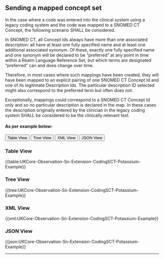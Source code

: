 ## Sending a mapped concept set 

In the case where a code was entered into the clinical system using a legacy coding system and the code was mapped to a SNOMED CT Concept, the following scenario SHALL be considered. 

In SNOMED CT, all Concept Ids always have more than one associated description: all have at least one fully specified name and at least one additional associated synonym. Of these, exactly one fully specified name and one synonym will be declared to be “preferred” at any point in time within a Realm Language Reference Set, but which terms are designated “preferred” can and does change over time.

Therefore, in most cases where such mappings have been created, they will have been mapped to an explicit pairing of one SNOMED CT Concept Id and one of its legitimate Description Ids. The particular description ID selected might also correspond to the preferred term but often does not.

Exceptionally, mappings could correspond to a SNOMED CT Concept Id only and so no particular description is declared in the map. In these cases the description originally entered by the clinician in the legacy coding system SHALL be considered to be the clinically relevant text.

#### As per example below:
<div class="tab">
 <button class="tablinks active" onclick="openTab(event, 'Table View')">Table View</button>
 <button class="tablinks" onclick="openTab(event, 'Tree View')">Tree View</button>
 <button class="tablinks" onclick="openTab(event, 'XML View')">XML View</button>
 <button class="tablinks" onclick="openTab(event, 'JSON View')">JSON View</button>
</div>

<div id="Table View" class="tabcontent" style="display:block">
  <h3>Table View</h3>
{{table:UKCore-Observation-Sn-Extension-CodingSCT-Potassium-Example}}
</div>

<div id="Tree View" class="tabcontent">
  <h3>Tree View</h3>
{{tree:UKCore-Observation-Sn-Extension-CodingSCT-Potassium-Example}}
</div>

<div id="XML View" class="tabcontent">
  <h3>XML View</h3>
{{xml:UKCore-Observation-Sn-Extension-CodingSCT-Potassium-Example}}
</div>

<div id="JSON View" class="tabcontent">
  <h3>JSON View</h3>
{{json:UKCore-Observation-Sn-Extension-CodingSCT-Potassium-Example}}
</div>

---
